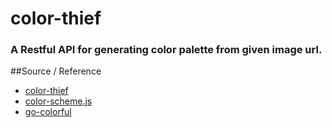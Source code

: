 # color-thief

### A Restful API for generating color palette from given image url.

##Source / Reference
- [color-thief](https://github.com/lokesh/color-thief)
- [color-scheme.js](https://github.com/c0bra/color-scheme-js)
- [go-colorful](https://github.com/lucasb-eyer/go-colorful)